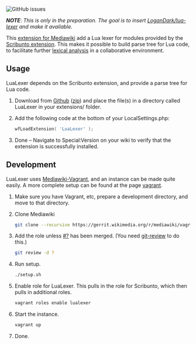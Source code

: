 <!-- ![stability-experimental](https://img.shields.io/badge/stability-experimental-orange.svg?style=for-the-badge) -->
![GitHub issues](https://img.shields.io/github/issues-raw/jeblad/LuaLexer?style=for-the-badge)

 ***NOTE***: *This is only in the preparation. The goal is to insert [LoganDark/lua-lexer](https://github.com/LoganDark/lua-lexer) and make it available.*

This [extension for Mediawiki](https://www.mediawiki.org/wiki/Extension:ModDoc) add a Lua lexer for modules provided by the [Scribunto extension](https://www.mediawiki.org/wiki/Extension:Scribunto). This makes it possible to build parse tree for Lua code, to facilitate further [lexical analysis](https://en.wikipedia.org/wiki/Lexical_analysis) in a collaborative environment.

## Usage

LuaLexer depends on the Scribunto extension, and provide a parse tree for Lua code.

1. Download from [Github](https://github.com/jeblad/LuaLexer) ([zip](https://github.com/jeblad/LuaLexer/archive/master.zip)) and place the file(s) in a directory called LuaLexer in your extensions/ folder.
2. Add the following code at the bottom of your LocalSettings.php:

	```lua
	wfLoadExtension( 'LuaLexer' );
	```

3. Done – Navigate to Special:Version on your wiki to verify that the extension is successfully installed.

## Development

LuaLexer uses [Mediawiki-Vagrant](https://www.mediawiki.org/wiki/MediaWiki-Vagrant), and an instance can be made quite easily. A more complete setup can be found at the page [vagrant](../../wiki/vagrant).

1. Make sure you have Vagrant, etc, prepare a development directory, and move to that directory.
2. Clone Mediawiki

	```bash
	git clone --recursive https://gerrit.wikimedia.org/r/mediawiki/vagrant .
	```

3. Add the role unless [#?](https://gerrit.wikimedia.org/r/#/c/mediawiki/vagrant/+/?/) has been merged. (You need [git-review](https://www.mediawiki.org/wiki/Gerrit/git-review) to do this.)

	```bash
	git review -d ?
	```

4. Run setup.

	```bash
	./setup.sh
	```

5. Enable role for LuaLexer. This pulls in the role for Scribunto, which then pulls in additional roles.

	```bash
	vagrant roles enable lualexer
	```

6. Start the instance.

	```bash
	vagrant up
	```

7. Done.
